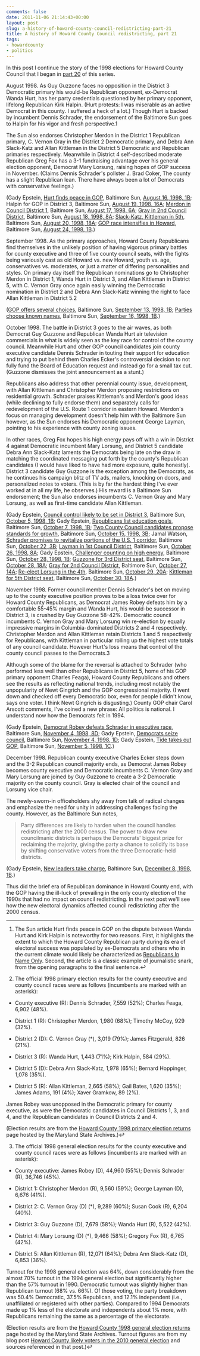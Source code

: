 ```yaml
---
comments: false
date: 2011-11-06 21:14:43+00:00
layout: post
slug: a-history-of-howard-county-council-redistricting-part-21
title: A history of Howard County Council redistricting, part 21
tags:
- howardcounty
- politics
---
```


In this post I continue the story of the 1998 elections for Howard County Council that I began in [part 20](/2011/11/06/a-history-of-howard-county-council-redistricting-part-20/) of this series.

August 1998. As Guy Guzzone faces no opposition in the District 3 Democratic primary his would-be Republican opponent, ex-Democrat Wanda Hurt, has her party credentials questioned by her primary opponent, lifelong Republican Kirk Halpin. (Hurt protests: I was miserable as an active Democrat in this county. I suffered a heck of a lot.) Though Hurt is backed by incumbent Dennis Schrader, the endorsement of the Baltimore Sun goes to Halpin for his vigor and fresh perspective.1

The Sun also endorses Christopher Merdon in the District 1 Republican primary, C. Vernon Gray in the District 2 Democratic primary, and Debra Ann Slack-Katz and Allan Kittleman in the District 5 Democratic and Republican primaries respectively. Meanwhile in District 4 self-described moderate Republican Greg Fox has a 3-1 fundraising advantage over his general election opponent, Democrat Mary Lorsung, raising hopes of GOP success in November. (Claims Dennis Schrader's pollster J. Brad Coker, The county has a slight Republican lean. There have always been a lot of Democrats with conservative feelings.)

(Gady Epstein, [Hurt finds peace in GOP](http://articles.baltimoresun.com/1998-08-16/news/1998228113_1_active-democrat-democratic-club-columbia-democratic), Baltimore Sun, [August 16, 1998, 1B](http://pqasb.pqarchiver.com/baltsun/access/33251819.html?FMT=ABS&FMTS=ABS:FT&type=current&date=Aug+16%2C+1998&author=Gady+A.+Epstein&pub=The+Sun&desc=Hurt+finds+peace+in+GOP%3B+Ex-Democratic+leader+%60miserable%27+before+she+switched+parties%3B+%60I+suffered+a+heck+of+a+lot%27%3B+Her+opponent+in+race+for+County+Council+questions+her+beliefs); Halpin for GOP in District 3, Baltimore Sun, [August 19, 1998, 16A](http://pqasb.pqarchiver.com/baltsun/access/33251903.html?FMT=ABS&FMTS=ABS:FT&type=current&date=Aug+19%2C+1998&author=&pub=The+Sun&desc=Halpin+for+GOP+in+District+3%3B+Sun+endorsement%3A+Columbia+lawyer+could+bring+fresh+perspective+to+Howard+County+Council.); [Merdon in Council District 1](http://articles.baltimoresun.com/1998-08-17/news/1998229054_1_council-district-1-howard-county-mccoy), Baltimore Sun, [August 17, 1998, 6A](http://pqasb.pqarchiver.com/baltsun/access/33188097.html?FMT=ABS&FMTS=ABS:FT&type=current&date=Aug+17%2C+1998&author=&pub=The+Sun&desc=Merdon+in+Council+District+1%3B+Sun+endorsement%3A+Republican+offers+vigor+and%2C+perhaps%2C+greater+vigilance+against+development.); [Gray in 2nd Council District](http://articles.baltimoresun.com/1998-08-18/news/1998230121_1_gray-howard-county-council-district), Baltimore Sun, [August 18, 1998, 8A](http://articles.baltimoresun.com/1998-08-18/news/1998230121_1_gray-howard-county-council-district); [Slack-Katz, Kittleman in 5th](http://articles.baltimoresun.com/1998-08-20/news/1998232132_1_kittleman-howard-county-western-howard), Baltimore Sun, [August 20, 1998, 18A](http://pqasb.pqarchiver.com/baltsun/access/33277116.html?FMT=ABS&FMTS=ABS:FT&type=current&date=Aug+20%2C+1998&author=&pub=The+Sun&desc=Slack-Katz%2C+Kittleman+in+5th%3B+Sun+endorsements%3A+4th+has+no+contested+primary%2C+but+5th+voters+have+solid+choices+to+succeed+Feaga.); [GOP race intensifies in Howard](http://articles.baltimoresun.com/1998-08-24/news/1998236043_1_kittleman-bates-county-executive), Baltimore Sun, [August 24, 1998, 1B](http://pqasb.pqarchiver.com/baltsun/access/33356791.html?FMT=ABS&FMTS=ABS:FT&type=current&date=Aug+24%2C+1998&author=Edward+Lee&pub=The+Sun&desc=GOP+race+intensifies+in+Howard%3B+3+council+candidates+in+first+campaigns+stir+primary+interest%3B+Expert+praises+competition%3B+Democrats+hoping+to+take+spots+vacated+by+four+Republicans).)

September 1998. As the primary approaches, Howard County Republicans find themselves in the unlikely position of having vigorous primary battles for county executive and three of five county council seats, with the fights being variously cast as old Howard vs. new Howard, youth vs. age, conservatives vs. moderates, or just a matter of differing personalities and styles. On primary day itself the Republican nominations go to Christopher Merdon in District 1, Wanda Hurt in District 3, and Allan Kittleman in District 5, with C. Vernon Gray once again easily winning the Democratic nomination in District 2 and Debra Ann Slack-Katz winning the right to face Allan Kittleman in District 5.2

([GOP offers several choices](http://articles.baltimoresun.com/1998-09-13/news/1998256079_1_schrader-county-executive-howard-county), Baltimore Sun, [September 13, 1998, 1B](http://pqasb.pqarchiver.com/baltsun/access/34105059.html?FMT=ABS&FMTS=ABS:FT&type=current&date=Sep+13%2C+1998&author=Gady+A.+Epstein&pub=The+Sun&desc=GOP+offers+several+choices%3B+Ballots+for+council%2C+executive+will+have+at+least+2+options%3B+District+races+competitive%3B+Feaga%2C+Schrader+show+contrasting+styles+in+bid+to+lead+the+county%3A+CAMPAIGN+1998); [Parties choose known names](http://articles.baltimoresun.com/1998-09-16/news/1998259097_1_kittleman-bates-ellicott), Baltimore Sun, [September 16, 1998, 1B](http://pqasb.pqarchiver.com/baltsun/access/34105186.html?FMT=ABS&FMTS=ABS:FT&type=current&date=Sep+16%2C+1998&author=Gady+A.+Epstein+and+Jill+Hudson+Neal&pub=The+Sun&desc=Parties+choose+known+names%3B+Del.+Kittleman%27s+son+wins+GOP+backing%2C+for+County+Council%3B+Democrats+pick+Slack+Katz%3B+Primary+1998).)

October 1998. The battle in District 3 goes to the air waves, as both Democrat Guy Guzzone and Republican Wanda Hurt air television commercials in what is widely seen as the key race for control of the county council. Meanwhile Hurt and other GOP council candidates join county executive candidate Dennis Schrader in touting their support for education and trying to put behind them Charles Ecker's controversial decision to not fully fund the Board of Education request and instead go for a small tax cut. (Guzzone dismisses the joint announcement as a stunt.)

Republicans also address that other perennial county issue, development, with Allan Kittleman and Christopher Merdon proposing restrictions on residential growth. Schrader praises Kittleman's and Merdon's good ideas (while declining to fully endorse them) and separately calls for redevelopment of the U.S. Route 1 corridor in eastern Howard. Merdon's focus on managing development doesn't help him with the Baltimore Sun however, as the Sun endorses his Democratic opponent George Layman, pointing to his experience with county zoning issues.

In other races, Greg Fox hopes his high energy pays off with a win in District 4 against Democratic incumbent Mary Lorsung, and District 5 candidate Debra Ann Slack-Katz laments the Democrats being late on the draw in matching the coordinated messaging put forth by the county's Republican candidates (I would have liked to have had more exposure, quite honestly). District 3 candidate Guy Guzzone is the exception among the Democrats, as he continues his campaign blitz of TV ads, mailers, knocking on doors, and personalized notes to voters. (This is by far the hardest thing I've ever worked at in all my life, he observes.) His reward is a Baltimore Sun endorsement; the Sun also endorses incumbents C. Vernon Gray and Mary Lorsung, as well as first-time candidate Allan Kittleman.

(Gady Epstein, [Council control likely to be set in District 3](http://articles.baltimoresun.com/1998-10-05/news/1998278095_1_guzzone-district-3-county-council), Baltimore Sun, [October 5, 1998, 1B](http://pqasb.pqarchiver.com/baltsun/access/58448679.html?FMT=ABS&FMTS=ABS:FT&type=current&date=Oct+5%2C+1998&author=Gady+A.+Epstein&pub=The+Sun&desc=Council+control+likely+to+be+set+in+District+3%3B+Guzzone%2C+Hurt+step+up+pace+of+campaigns+as+parties+seek+majority); Gady Epstein, [Republicans list education goals](http://articles.baltimoresun.com/1998-10-07/news/1998280146_1_county-council-candidates-education-budget-schools-budget), Baltimore Sun, [October 7, 1998, 1B](http://pqasb.pqarchiver.com/baltsun/access/34907302.html?FMT=ABS&FMTS=ABS:FT&type=current&date=Oct+7%2C+1998&author=Gady+A.+Epstein&pub=The+Sun&desc=Republicans+list+education+goals%3B+But+Democrats+say+GOP+hopefuls+trying+to+steal+their+issue); [Two County Council candidates propose standards for growth](http://articles.baltimoresun.com/1998-10-15/news/1998288135_1_kittleman-traffic-studies-school-crowding), Baltimore Sun, [October 15, 1998, 3B](http://pqasb.pqarchiver.com/baltsun/access/35127553.html?FMT=ABS&FMTS=ABS:FT&type=current&date=Oct+15%2C+1998&author=Gady+A.+Epstein&pub=The+Sun&desc=Two+County+Council+candidates+propose+standards+for+growth%3B+Kittleman+and+Merdon+want+tighter+restrictions+on+schools%2C+traffic%2C+studies); Jamal Watson, [Schrader promises to revitalize portions of the U.S. 1 corridor](http://articles.baltimoresun.com/1998-10-22/news/1998295042_1_schrader-1-corridor-county-council), Baltimore Sun, [October 22, 3B](http://pqasb.pqarchiver.com/baltsun/access/35321919.html?FMT=ABS&FMTS=ABS:FT&type=current&date=Oct+22%2C+1998&author=Jamal+E.+Watson&pub=The+Sun&desc=Schrader+promises+to+revitalize+portions+of+the+U.S.+1+corridor%3B+Republican+would+create+redevelopment+zones%2C+apply+for+grants%2C+he+says%3B+CAMPAIGN+1998); [Layman in 1st Council District](http://articles.baltimoresun.com/1998-10-26/news/1998299073_1_layman-howard-county-council-board-of-appeals), Baltimore Sun, [October 26, 1998, 8A](http://pqasb.pqarchiver.com/baltsun/access/35396166.html?FMT=ABS&FMTS=ABS:FT&type=current&date=Oct+26%2C+1998&author=&pub=The+Sun&desc=Layman+in+1st+Council+District%3B+Sun+endorsement%3A+Zoning+appeals+board+veteran+could+contribute+to+Howard+County+Council.); Gady Epstein, [Challenger counting on high energy](http://articles.baltimoresun.com/1998-10-28/news/1998301098_1_democratic-council-council-candidates-lorsung), Baltimore Sun, [October 28, 1998, 1B](http://pqasb.pqarchiver.com/baltsun/access/35478913.html?FMT=ABS&FMTS=ABS:FT&type=current&date=Oct+28%2C+1998&author=Gady+A.+Epstein&pub=The+Sun&desc=Challenger+counting+on+%60high+energy%27%3B+GOP+candidate+Fox+is+running+for+Lorsung%27s+council+seat%3B+%60District+needs+a+voice%27%3B+Some+Democrats+decry+what+they+see+as+lack+of+team+effort); [Guzzone for 3rd District seat](http://articles.baltimoresun.com/1998-10-28/news/1998301073_1_guzzone-3rd-district-seat-county-council), Baltimore Sun, [October 28, 18A](http://pqasb.pqarchiver.com/baltsun/access/35478937.html?FMT=ABS&FMTS=ABS:FT&type=current&date=Oct+28%2C+1998&author=&pub=The+Sun&desc=Guzzone+for+3rd+District+seat%3B+Sun+endorsement%3A+Growing+southern+Howard+needs+a+strong+advocate+on+the+County+Council.); [Gray for 2nd Council District](http://articles.baltimoresun.com/1998-10-27/news/1998300044_1_howard-county-council-gray-council-district), Baltimore Sun, [October 27, 14A](http://pqasb.pqarchiver.com/baltsun/access/35437725.html?FMT=ABS&FMTS=ABS:FT&type=current&date=Oct+27%2C+1998&author=&pub=The+Sun&desc=Gray+for+2nd+Council+District%3B+Sun+endorsement%3A+Howard+County+Council+member+seeking+fifth+term+offers+valuable+perspective.); [Re-elect Lorsung in the 4th](http://articles.baltimoresun.com/1998-10-29/news/1998302154_1_lorsung-howard-county-farragut), Baltimore Sun, [October 29, 20A](http://pqasb.pqarchiver.com/baltsun/access/35522286.html?FMT=ABS&FMTS=ABS:FT&type=current&date=Oct+29%2C+1998&author=&pub=The+Sun&desc=Re-elect+Lorsung+in+the+4th%3B+Sun+endorsement%3A+Howard+County+councilwoman+lived+up+to+her+sterling+resume+during+first+term.); [Kittleman for 5th District seat](http://articles.baltimoresun.com/1998-10-30/news/1998303133_1_kittleman-howard-county-5th-district), Baltimore Sun, [October 30, 18A](http://pqasb.pqarchiver.com/baltsun/access/35570602.html?FMT=ABS&FMTS=ABS:FT&type=current&date=Oct+30%2C+1998&author=&pub=The+Sun&desc=KITTLEMAN+FOR+5TH+DISTRICT+SEAT%3B+Sun+endorsement%3A+Republican+council+candidate%27s+ideas%2C+not+merely+his+familiar+surname%2C+merit+support.).)

November 1998. Former council member Dennis Schrader's bet on moving up to the county executive position proves to be a loss twice over for Howard County Republicans, as Democrat James Robey defeats him by a comfortable 55-45% margin and Wanda Hurt, his would-be successor in District 3, is crushed by Guy Guzzone 58-42%. Democratic council incumbents C. Vernon Gray and Mary Lorsung win re-election by equally impressive margins in Columbia-dominated Districts 2 and 4 respectively. Christopher Merdon and Allan Kittleman retain Districts 1 and 5 respectively for Republicans, with Kittleman in particular rolling up the highest vote totals of any council candidate. However Hurt's loss means that control of the county council passes to the Democrats.3

Although some of the blame for the reversal is attached to Schrader (who performed less well than other Republicans in District 5, home of his GOP primary opponent Charles Feaga), Howard County Republicans and others see the results as reflecting national trends, including most notably the unpopularity of Newt Gingrich and the GOP congressional majority. (I went down and checked off every Democratic box, even for people I didn't know, says one voter. I think Newt Gingrich is disgusting.) County GOP chair Carol Arscott comments, I've coined a new phrase: All politics is national. I understand now how the Democrats felt in 1994.

(Gady Epstein, [Democrat Robey defeats Schrader in executive race](http://articles.baltimoresun.com/1998-11-04/news/1998308107_1_robey-schrader-county-council), Baltimore Sun, [November 4, 1998, 8D](http://pqasb.pqarchiver.com/baltsun/access/35722771.html?FMT=ABS&FMTS=ABS:FT&type=current&date=Nov+4%2C+1998&author=Gady+A.+Epstein&pub=The+Sun&desc=Democrat+Robey+defeats+Schrader+in+executive+race%3B+Victory+over+opponent+helped+by+high+turnout%2C+strong+run+by+Glendening%3B+ELECTION+1998); Gady Epstein, [Democrats seize council](http://articles.baltimoresun.com/1998-11-04/news/1998308116_1_democratic-incumbents-guzzone-precincts), Baltimore Sun, [November 4, 1998, 1D](http://pqasb.pqarchiver.com/baltsun/access/35722764.html?FMT=ABS&FMTS=ABS:FT&type=current&date=Nov+4%2C+1998&author=&pub=The+Sun&desc=Democrats+seize+council%3B+Guzzone+prevails+over+Republican+Hurt+in+swing+district%3B+Columbia+incumbents+win%3B+ELECTION+1998); Gady Epstein, [Tide takes out GOP](http://articles.baltimoresun.com/1998-11-05/news/1998309096_1_republicans-and-democrats-newt-gingrich-county-executive), Baltimore Sun, [November 5, 1998, 1C](http://pqasb.pqarchiver.com/baltsun/access/35722947.html?FMT=ABS&FMTS=ABS:FT&type=current&date=Nov+5%2C+1998&author=&pub=The+Sun&desc=Tide+takes+out+GOP%3B+Democrats+win+executive+slot%2C+council+majority%3B+%60Gingrich+is+disgusting%27%3B+Reversal+from+1994+attributed+to+dislike+of+Congress%27+actions).)

December 1998. Republican county executive Charles Ecker steps down and the 3-2 Republican council majority ends, as Democrat James Robey becomes county executive and Democratic incumbents C. Vernon Gray and Mary Lorsung are joined by Guy Guzzone to create a 3-2 Democratic majority on the county council. Gray is elected chair of the council and Lorsung vice chair.

The newly-sworn-in officeholders shy away from talk of radical changes and emphasize the need for unity in addressing challenges facing the county. However, as the Baltimore Sun notes,



<blockquote>Party differences are likely to harden when the council handles redistricting after the 2000 census. The power to draw new councilmanic districts is perhaps the Democrats' biggest prize for reclaiming the majority, giving the party a chance to solidify its base by shifting conservative voters from the three Democratic-held districts.</blockquote>



(Gady Epstein, [New leaders take charge](http://articles.baltimoresun.com/1998-12-08/news/1998342086_1_robey-council-members-county-council), Baltimore Sun, [December 8, 1998, 1B](http://pqasb.pqarchiver.com/baltsun/access/36656183.html?FMT=ABS&FMTS=ABS:FT&type=current&date=Dec+8%2C+1998&author=Gady+A.+Epstein&pub=The+Sun&desc=New+leaders+take+charge%3B+Robey%2C+Democratic+council+majority+stress+need+for+unity).)

Thus did the brief era of Republican dominance in Howard County end, with the GOP having the ill-luck of prevailing in the only county election of the 1990s that had no impact on council redistricting. In the next post we'll see how the new electoral dynamics affected council redistricting after the 2000 census.



* * *



1. The Sun article Hurt finds peace in GOP on the dispute between Wanda Hurt and Kirk Halpin is noteworthy for two reasons. First, it highlights the extent to which the Howard County Republican party during its era of electoral success was populated by ex-Democrats and others who in the current climate would likely be characterized as [Republicans In Name Only](http://en.wikipedia.org/wiki/Republican_In_Name_Only). Second, the article is a classic example of journalistic snark, from the opening paragraphs to the final sentence.↩

2. The official 1998 primary election results for the county executive and county council races were as follows (incumbents are marked with an asterisk):



	
  * County executive (R): Dennis Schrader, 7,559 (52%); Charles Feaga, 6,902 (48%).

	
  * District 1 (R): Christopher Merdon, 1,980 (68%); Timothy McCoy, 929 (32%).

	
  * District 2 (D): C. Vernon Gray (*), 3,019 (79%); James Fitzgerald, 826 (21%).

	
  * District 3 (R): Wanda Hurt, 1,443 (71%); Kirk Halpin, 584 (29%).

	
  * District 5 (D): Debra Ann Slack-Katz, 1,978 (65%); Bernard Hoppinger, 1,078 (35%).

        
  * District 5 (R): Allan Kittleman, 2,665 (58%); Gail Bates, 1,620 (35%); James Adams, 191 (4%); Xaver Gramkow, 89 (2%).


James Robey was unopposed in the Democratic primary for county executive, as were the Democratic candidates in Council Districts 1, 3, and 4, and the Republican candidates in Council Districts 2 and 4.

(Election results are from the [Howard County 1998 primary election returns](http://www.msa.md.gov/msa/mdmanual/36loc/how/elect/primary/how1998p.html) page hosted by the Maryland State Archives.)↩

3. The official 1998 general election results for the county executive and county council races were as follows (incumbents are marked with an asterisk):




	
  * County executive: James Robey (D), 44,960 (55%); Dennis Schrader (R), 36,746 (45%).

	
  * District 1: Christopher Merdon (R), 9,560 (59%); George Layman (D), 6,676 (41%).

	
  * District 2: C. Vernon Gray (D) (*), 9,289 (60%); Susan Cook (R), 6,204 (40%).

	
  * District 3: Guy Guzzone (D), 7,679 (58%); Wanda Hurt (R), 5,522 (42%).

	
  * District 4: Mary Lorsung (D) (*), 9,466 (58%); Gregory Fox (R), 6,765 (42%).

	
  * District 5: Allan Kittleman (R), 12,071 (64%); Debra Ann Slack-Katz (D), 6,853 (36%).



Turnout for the 1998 general election was 64%, down considerably from the almost 70% turnout in the 1994 general election but significantly higher than the 57% turnout in 1990. Democratic turnout was slightly higher than Republican turnout (68% vs. 66%). Of those voting, the party breakdown was 50.4% Democratic, 37.5% Republican, and 12.1% independent (i.e., unaffiliated or registered with other parties). Compared to 1994 Democrats made up 1% less of the electorate and independents about 1% more, with Republicans remaining the same as a percentage of the electorate.

(Election results are from the [Howard County 1998 general election returns](http://www.msa.md.gov/msa/mdmanual/36loc/how/elect/general/how1998.html) page hosted by the Maryland State Archives. Turnout figures are from my blog post [Howard County likely voters in the 2010 general election](/2010/10/15/howard-county-likely-voters-in-the-2010-general-election/) and sources referenced in that post.)↩


